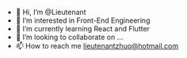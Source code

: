 - 👋 Hi, I’m @Lieutenant
- 👀 I’m interested in Front-End Engineering 
- 🌱 I’m currently learning React and Flutter
- 💞️ I’m looking to collaborate on ...
- 📫 How to reach me lieutenantzhuo@hotmail.com

<!---
Lieutenantwu/Lieutenantwu is a ✨ special ✨ repository because its `README.md` (this file) appears on your GitHub profile.
You can click the Preview link to take a look at your changes.
--->

